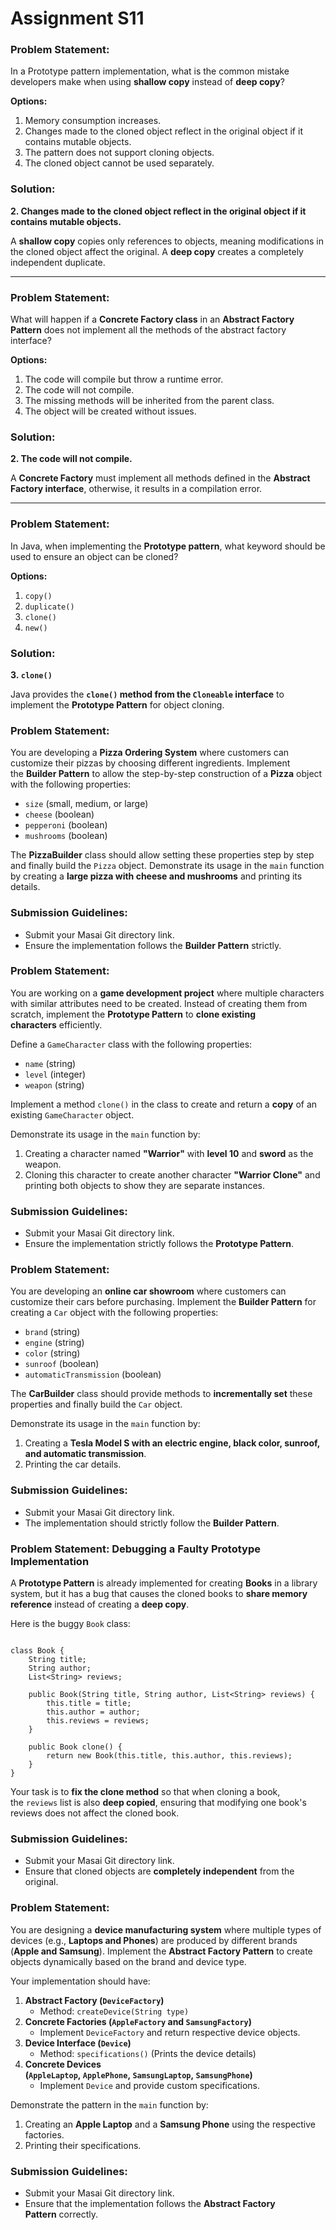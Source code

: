 # Assignment S11

### **Problem Statement:**

In a Prototype pattern implementation, what is the common mistake developers make when using **shallow copy** instead of **deep copy**?

**Options:**

1. Memory consumption increases.
2. Changes made to the cloned object reflect in the original object if it contains mutable objects.
3. The pattern does not support cloning objects.
4. The cloned object cannot be used separately.

### **Solution:**

**2. Changes made to the cloned object reflect in the original object if it contains mutable objects.**

A **shallow copy** copies only references to objects, meaning modifications in the cloned object affect the original. A **deep copy** creates a completely independent duplicate.

---

### **Problem Statement:**

What will happen if a **Concrete Factory class** in an **Abstract Factory Pattern** does not implement all the methods of the abstract factory interface?

**Options:**

1. The code will compile but throw a runtime error.
2. The code will not compile.
3. The missing methods will be inherited from the parent class.
4. The object will be created without issues.

### **Solution:**

**2. The code will not compile.**

A **Concrete Factory** must implement all methods defined in the **Abstract Factory interface**, otherwise, it results in a compilation error.

---

### **Problem Statement:**

In Java, when implementing the **Prototype pattern**, what keyword should be used to ensure an object can be cloned?

**Options:**

1. `copy()`
2. `duplicate()`
3. `clone()`
4. `new()`

### **Solution:**

**3. `clone()`**

Java provides the **`clone()` method from the `Cloneable` interface** to implement the **Prototype Pattern** for object cloning.

### Problem Statement:

You are developing a **Pizza Ordering System** where customers can customize their pizzas by choosing different ingredients. Implement the **Builder Pattern** to allow the step-by-step construction of a **Pizza** object with the following properties:

- `size` (small, medium, or large)
- `cheese` (boolean)
- `pepperoni` (boolean)
- `mushrooms` (boolean)

The **PizzaBuilder** class should allow setting these properties step by step and finally build the `Pizza` object. Demonstrate its usage in the `main` function by creating a **large pizza with cheese and mushrooms** and printing its details.

### Submission Guidelines:

- Submit your Masai Git directory link.
- Ensure the implementation follows the **Builder Pattern** strictly.

### Problem Statement:

You are working on a **game development project** where multiple characters with similar attributes need to be created. Instead of creating them from scratch, implement the **Prototype Pattern** to **clone existing characters** efficiently.

Define a `GameCharacter` class with the following properties:

- `name` (string)
- `level` (integer)
- `weapon` (string)

Implement a method `clone()` in the class to create and return a **copy** of an existing `GameCharacter` object.

Demonstrate its usage in the `main` function by:

1. Creating a character named **"Warrior"** with **level 10** and **sword** as the weapon.
2. Cloning this character to create another character **"Warrior Clone"** and printing both objects to show they are separate instances.

### Submission Guidelines:

- Submit your Masai Git directory link.
- Ensure the implementation strictly follows the **Prototype Pattern**.

### Problem Statement:

You are developing an **online car showroom** where customers can customize their cars before purchasing. Implement the **Builder Pattern** for creating a `Car` object with the following properties:

- `brand` (string)
- `engine` (string)
- `color` (string)
- `sunroof` (boolean)
- `automaticTransmission` (boolean)

The **CarBuilder** class should provide methods to **incrementally set** these properties and finally build the `Car` object.

Demonstrate its usage in the `main` function by:

1. Creating a **Tesla Model S with an electric engine, black color, sunroof, and automatic transmission**.
2. Printing the car details.

### Submission Guidelines:

- Submit your Masai Git directory link.
- The implementation should strictly follow the **Builder Pattern**.

### 

### Problem Statement: Debugging a Faulty Prototype Implementation

A **Prototype Pattern** is already implemented for creating **Books** in a library system, but it has a bug that causes the cloned books to **share memory reference** instead of creating a **deep copy**.

Here is the buggy `Book` class:

```tsx

class Book {
    String title;
    String author;
    List<String> reviews;

    public Book(String title, String author, List<String> reviews) {
        this.title = title;
        this.author = author;
        this.reviews = reviews;
    }

    public Book clone() {
        return new Book(this.title, this.author, this.reviews);
    }
}
```

Your task is to **fix the clone method** so that when cloning a book, the `reviews` list is also **deep copied**, ensuring that modifying one book's reviews does not affect the cloned book.

### Submission Guidelines:

- Submit your Masai Git directory link.
- Ensure that cloned objects are **completely independent** from the original.

### Problem Statement:

You are designing a **device manufacturing system** where multiple types of devices (e.g., **Laptops and Phones**) are produced by different brands (**Apple and Samsung**). Implement the **Abstract Factory Pattern** to create objects dynamically based on the brand and device type.

Your implementation should have:

1. **Abstract Factory (`DeviceFactory`)**
    - Method: `createDevice(String type)`
2. **Concrete Factories (`AppleFactory` and `SamsungFactory`)**
    - Implement `DeviceFactory` and return respective device objects.
3. **Device Interface (`Device`)**
    - Method: `specifications()` (Prints the device details)
4. **Concrete Devices (`AppleLaptop`, `ApplePhone`, `SamsungLaptop`, `SamsungPhone`)**
    - Implement `Device` and provide custom specifications.

Demonstrate the pattern in the `main` function by:

1. Creating an **Apple Laptop** and a **Samsung Phone** using the respective factories.
2. Printing their specifications.

### Submission Guidelines:

- Submit your Masai Git directory link.
- Ensure that the implementation follows the **Abstract Factory Pattern** correctly.